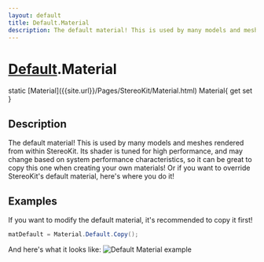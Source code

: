 ```yaml
---
layout: default
title: Default.Material
description: The default material! This is used by many models and meshes rendered from within StereoKit. Its shader is tuned for high performance, and may change based on system performance characteristics, so it can be great to copy this one when creating your own materials! Or if you want to override StereoKit's default material, here's where you do it!
---
```

# [Default]({{site.url}}/Pages/StereoKit/Default.html).Material

<div class='signature' markdown='1'>
static [Material]({{site.url}}/Pages/StereoKit/Material.html) Material{ get set }
</div>

## Description
The default material! This is used by many models and
meshes rendered from within StereoKit. Its shader is tuned for
high performance, and may change based on system performance
characteristics, so it can be great to copy this one when
creating your own materials! Or if you want to override
StereoKit's default material, here's where you do it!


## Examples

If you want to modify the default material, it's recommended to
copy it first!
```csharp
matDefault = Material.Default.Copy();
```
And here's what it looks like:
![Default Material example]({{site.screen_url}}/MaterialDefault.jpg)

